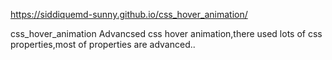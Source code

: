 https://siddiquemd-sunny.github.io/css_hover_animation/

css_hover_animation
Advancsed css hover animation,there used lots of css properties,most of properties are advanced..

